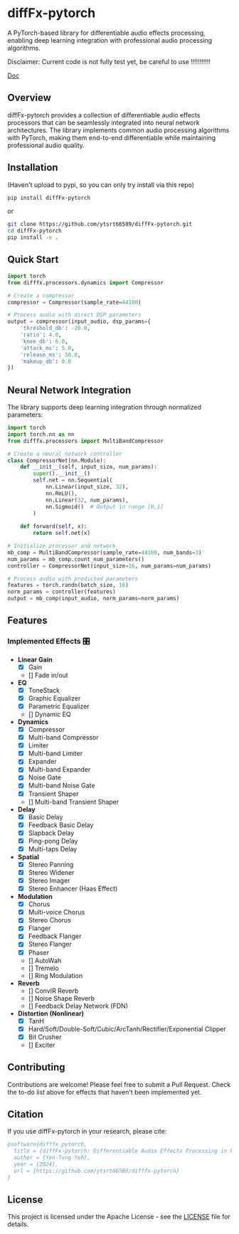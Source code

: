 # diffFx-pytorch

A PyTorch-based library for differentiable audio effects processing, enabling deep learning integration with professional audio processing algorithms.

Disclaimer: Current code is not fully test yet, be careful to use !!!!!!!!!!! 

[Doc](https://difffx-pytorch.readthedocs.io/en/latest/)
## Overview

diffFx-pytorch provides a collection of differentiable audio effects processors that can be seamlessly integrated into neural network architectures. The library implements common audio processing algorithms with PyTorch, making them end-to-end differentiable while maintaining professional audio quality.


## Installation

(Haven't upload to pypi, so you can only try install via this repo)
```bash
pip install diffFx-pytorch
```

or 

```bash
git clone https://github.com/ytsrt66589/diffFx-pytorch.git
cd diffFx-pytorch
pip install -e .
```

## Quick Start

```python
import torch
from difffx.processors.dynamics import Compressor

# Create a compressor
compressor = Compressor(sample_rate=44100)

# Process audio with direct DSP parameters
output = compressor(input_audio, dsp_params={
    'threshold_db': -20.0,
    'ratio': 4.0,
    'knee_db': 6.0,
    'attack_ms': 5.0,
    'release_ms': 50.0,
    'makeup_db': 0.0
})
```

## Neural Network Integration

The library supports deep learning integration through normalized parameters:

```python
import torch
import torch.nn as nn
from difffx.processors import MultiBandCompressor

# Create a neural network controller
class CompressorNet(nn.Module):
    def __init__(self, input_size, num_params):
        super().__init__()
        self.net = nn.Sequential(
            nn.Linear(input_size, 32),
            nn.ReLU(),
            nn.Linear(32, num_params),
            nn.Sigmoid()  # Output in range [0,1]
        )
    
    def forward(self, x):
        return self.net(x)

# Initialize processor and network
mb_comp = MultiBandCompressor(sample_rate=44100, num_bands=3)
num_params = mb_comp.count_num_parameters()
controller = CompressorNet(input_size=16, num_params=num_params)

# Process audio with predicted parameters
features = torch.randn(batch_size, 16)
norm_params = controller(features)
output = mb_comp(input_audio, norm_params=norm_params)
```

## Features
### Implemented Effects 🎛️ 
- **Linear Gain**
  - [x] Gain 
  - [] Fade in/out
- **EQ**
  - [x] ToneStack
  - [x] Graphic Equalizer
  - [x] Parametric Equalizer
  - [] Dynamic EQ
- **Dynamics**
  - [x] Compressor 
  - [x] Multi-band Compressor
  - [x] Limiter
  - [x] Multi-band Limiter
  - [x] Expander
  - [x] Multi-band Expander
  - [x] Noise Gate
  - [x] Multi-band Noise Gate
  - [x] Transient Shaper 
  - [] Multi-band Transient Shaper
- **Delay**
  - [x] Basic Delay 
  - [x] Feedback Basic Delay
  - [x] Slapback Delay
  - [x] Ping-pong Delay
  - [x] Multi-taps Delay
- **Spatial**
  - [x] Stereo Panning
  - [x] Stereo Widener
  - [x] Stereo Imager
  - [x] Stereo Enhancer (Haas Effect)
- **Modulation**
  - [x] Chorus
  - [x] Multi-voice Chorus
  - [x] Stereo Chorus
  - [x] Flanger
  - [x] Feedback Flanger
  - [x] Stereo Flanger 
  - [x] Phaser 
  - [] AutoWah 
  - [] Tremelo 
  - [] Ring Modulation
- **Reverb**
  - [] ConvIR Reverb
  - [] Noise Shape Reverb
  - [] Feedback Delay Network (FDN)
- **Distortion (Nonlinear)**
  - [x] TanH
  - [x] Hard/Soft/Double-Soft/Cubic/ArcTanh/Rectifier/Exponential Clipper
  - [x] Bit Crusher 
  - [] Exciter 


## Contributing

Contributions are welcome! Please feel free to submit a Pull Request. Check the to-do list above for effects that haven't been implemented yet.

## Citation

If you use diffFx-pytorch in your research, please cite:

```bibtex
@software{difffx_pytorch,
  title = {diffFx-pytorch: Differentiable Audio Effects Processing in PyTorch},
  author = {Yen-Tung Yeh},
  year = {2024},
  url = {https://github.com/ytsrt66589/difffx-pytorch}
}
```

## License

This project is licensed under the Apache License - see the [LICENSE](LICENSE) file for details.
